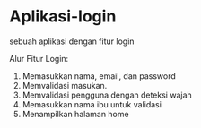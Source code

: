 # Aplikasi-login
sebuah aplikasi dengan fitur login
 
 Alur Fitur Login:
 1. Memasukkan nama, email, dan password
 2. Memvalidasi masukan.
 3. Memvalidasi pengguna dengan deteksi wajah
 4. Memasukkan nama ibu untuk validasi
 5. Menampilkan halaman home
